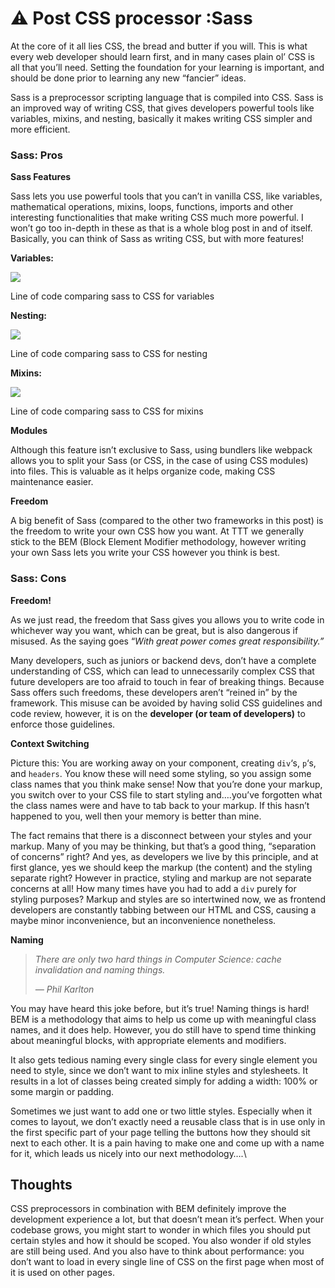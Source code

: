 # ⚠ Post CSS processor :Sass

At the core of it all lies CSS, the bread and butter if you will. This is what every web developer should learn first, and in many cases plain ol’ CSS is all that you’ll need. Setting the foundation for your learning is important, and should be done prior to learning any new “fancier” ideas.

Sass is a preprocessor scripting language that is compiled into CSS. Sass is an improved way of writing CSS, that gives developers powerful tools like variables, mixins, and nesting, basically it makes writing CSS simpler and more efficient.

### **Sass: Pros**

**Sass Features**

Sass lets you use powerful tools that you can’t in vanilla CSS, like variables, mathematical operations, mixins, loops, functions, imports and other interesting functionalities that make writing CSS much more powerful. I won’t go too in-depth in these as that is a whole blog post in and of itself. Basically, you can think of Sass as writing CSS, but with more features!

**Variables:**&#x20;

![](https://ttt.studio/wp-content/uploads/2021/10/Variables-2-1024x223.png?x42814)

Line of code comparing sass to CSS for variables

**Nesting:**

![](https://ttt.studio/wp-content/uploads/2021/10/Nesting-1024x400.png?x42814)

Line of code comparing sass to CSS for nesting

**Mixins:**

![](https://ttt.studio/wp-content/uploads/2021/10/Mixins-1024x210.png?x42814)

Line of code comparing sass to CSS for mixins

**Modules**

Although this feature isn’t exclusive to Sass, using bundlers like webpack allows you to split your Sass (or CSS, in the case of using CSS modules) into files. This is valuable as it helps organize code, making CSS maintenance easier.

**Freedom**

A big benefit of Sass (compared to the other two frameworks in this post) is the freedom to write your own CSS how you want. At TTT we generally stick to the BEM (Block Element Modifier methodology, however writing your own Sass lets you write your CSS however you think is best.&#x20;

### **Sass: Cons**

**Freedom!**

As we just read, the freedom that Sass gives you allows you to write code in whichever way you want, which can be great, but is also dangerous if misused. As the saying goes “_With great power comes great responsibility.”_&#x20;

Many developers, such as juniors or backend devs, don’t have a complete understanding of CSS, which can lead to unnecessarily complex CSS that future developers are too afraid to touch in fear of breaking things. Because Sass offers such freedoms, these developers aren’t “reined in” by the framework. This misuse can be avoided by having solid CSS guidelines and code review, however, it is on the **developer (or team of developers)** to enforce those guidelines.&#x20;

**Context Switching**

Picture this: You are working away on your component, creating `div`‘s, `p`‘s, and `headers`. You know these will need some styling, so you assign some class names that you think make sense! Now that you’re done your markup, you switch over to your CSS file to start styling and….you’ve forgotten what the class names were and have to tab back to your markup. If this hasn’t happened to you, well then your memory is better than mine.&#x20;

The fact remains that there is a disconnect between your styles and your markup. Many of you may be thinking, but that’s a good thing, “separation of concerns” right? And yes, as developers we live by this principle, and at first glance, yes we should keep the markup (the content) and the styling separate right? However in practice, styling and markup are not separate concerns at all! How many times have you had to add a `div` purely for styling purposes? Markup and styles are so intertwined now, we as frontend developers are constantly tabbing between our HTML and CSS, causing a maybe minor inconvenience, but an inconvenience nonetheless.

**Naming**

> _There are only two hard things in Computer Science: cache invalidation and naming things._
>
> _— Phil Karlton_

You may have heard this joke before, but it’s true! Naming things is hard! BEM is a methodology that aims to help us come up with meaningful class names, and it does help. However, you do still have to spend time thinking about meaningful blocks, with appropriate elements and modifiers.

It also gets tedious naming every single class for every single element you need to style, since we don’t want to mix inline styles and stylesheets. It results in a lot of classes being created simply for adding a width: 100% or some margin or padding.

Sometimes we just want to add one or two little styles. Especially when it comes to layout, we don’t exactly need a reusable class that is in use only in the first specific part of your page telling the buttons how they should sit next to each other. It is a pain having to make one and come up with a name for it, which leads us nicely into our next methodology….\


## Thoughts

CSS preprocessors in combination with BEM definitely improve the development experience a lot, but that doesn’t mean it’s perfect. When your codebase grows, you might start to wonder in which files you should put certain styles and how it should be scoped. You also wonder if old styles are still being used. And you also have to think about performance: you don’t want to load in every single line of CSS on the first page when most of it is used on other pages.
